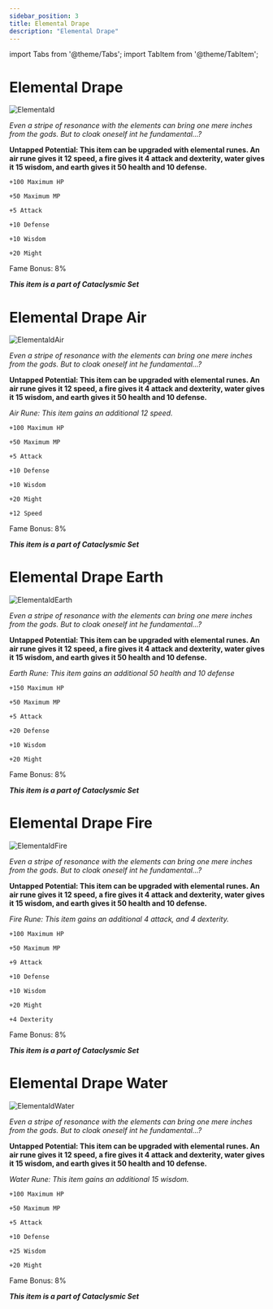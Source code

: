 ```yaml
---
sidebar_position: 3
title: Elemental Drape
description: "Elemental Drape"
---
```


import Tabs from '@theme/Tabs';
import TabItem from '@theme/TabItem';

<Tabs>
  <TabItem value="Elemental Drape" label="Elemental Drape" default>

# Elemental Drape

![Elementald](https://cdn.discordapp.com/attachments/1187552567295758487/1190508901502816346/Elemental_Drape.png?ex=65a20ed0&is=658f99d0&hm=76b03b7074b554343c4e9326600ce3b098f8aba0b5d8c4990752060102b072b9&)

<i>Even a stripe of resonance with the elements can bring one mere inches from the gods. But to cloak oneself int he fundamental...?</i>

**Untapped Potential: This item can be upgraded with elemental runes. An air rune gives it 12 speed, a fire gives it 4 attack and dexterity, water gives it 15 wisdom, and earth gives it 50 health and 10 defense.**

    +100 Maximum HP
    
    +50 Maximum MP
    
    +5 Attack
    
    +10 Defense
    
    +10 Wisdom
    
    +20 Might
    
Fame Bonus: 8%

***This item is a part of Cataclysmic Set***

  </TabItem>
  <TabItem value="Air" label="Air" default>

# Elemental Drape Air

![ElementaldAir](https://cdn.discordapp.com/attachments/1187552567295758487/1188602995752050728/Elemental_Drape_Air.png?ex=659b1fcd&is=6588aacd&hm=091b4d23a45bdee66ba14736768a6e05595ca47398e2d5e5c2fcc7f543a17123&)

<i>Even a stripe of resonance with the elements can bring one mere inches from the gods. But to cloak oneself int he fundamental...?</i>

**Untapped Potential: This item can be upgraded with elemental runes. An air rune gives it 12 speed, a fire gives it 4 attack and dexterity, water gives it 15 wisdom, and earth gives it 50 health and 10 defense.**

<i>Air Rune: This item gains an additional 12 speed.</i>

    +100 Maximum HP
    
    +50 Maximum MP
    
    +5 Attack
    
    +10 Defense
    
    +10 Wisdom
    
    +20 Might    
      
    +12 Speed
    
Fame Bonus: 8%

***This item is a part of Cataclysmic Set***

  </TabItem> 
  <TabItem value="Earth" label="Earth" default>

# Elemental Drape Earth

![ElementaldEarth](https://cdn.discordapp.com/attachments/1187552567295758487/1188603005268926554/Elemental_Drape_Earth.png?ex=659b1fcf&is=6588aacf&hm=a988f51a1c53ece4ca2fcd3609921d61866fba8e660a4c2d12bf297381d7436d&)

<i>Even a stripe of resonance with the elements can bring one mere inches from the gods. But to cloak oneself int he fundamental...?</i>

**Untapped Potential: This item can be upgraded with elemental runes. An air rune gives it 12 speed, a fire gives it 4 attack and dexterity, water gives it 15 wisdom, and earth gives it 50 health and 10 defense.**

<i>Earth Rune: This item gains an additional 50 health and 10 defense</i>

    +150 Maximum HP
    
    +50 Maximum MP
    
    +5 Attack
    
    +20 Defense
    
    +10 Wisdom
    
    +20 Might
    
Fame Bonus: 8%

***This item is a part of Cataclysmic Set***

  </TabItem>
  <TabItem value="Fire" label="Fire" default>

# Elemental Drape Fire

![ElementaldFire](https://cdn.discordapp.com/attachments/1187552567295758487/1188603013196169216/Elemental_Drape_Fire.png?ex=659b1fd1&is=6588aad1&hm=297e39b72b03347161a918d562a06745d4b7b9e5196431f39738b3d294f02971&)

<i>Even a stripe of resonance with the elements can bring one mere inches from the gods. But to cloak oneself int he fundamental...?</i>

**Untapped Potential: This item can be upgraded with elemental runes. An air rune gives it 12 speed, a fire gives it 4 attack and dexterity, water gives it 15 wisdom, and earth gives it 50 health and 10 defense.**

<i>Fire Rune: This item gains an additional 4 attack, and 4 dexterity.</i>

    +100 Maximum HP
    
    +50 Maximum MP
    
    +9 Attack
    
    +10 Defense
    
    +10 Wisdom
    
    +20 Might
    
    +4 Dexterity
    
Fame Bonus: 8%

***This item is a part of Cataclysmic Set***

  </TabItem>
  <TabItem value="Water" label="Water" default>

# Elemental Drape Water

![ElementaldWater](https://cdn.discordapp.com/attachments/1187552567295758487/1188603020527800350/Elemental_Drape_Water.png?ex=659b1fd3&is=6588aad3&hm=4639ccaf2a6978b5b16254e4e6da05fe51fd30438259f6d814d0da743bfb996a&)

<i>Even a stripe of resonance with the elements can bring one mere inches from the gods. But to cloak oneself int he fundamental...?</i>

**Untapped Potential: This item can be upgraded with elemental runes. An air rune gives it 12 speed, a fire gives it 4 attack and dexterity, water gives it 15 wisdom, and earth gives it 50 health and 10 defense.**

<i>Water Rune: This item gains an additional 15 wisdom.</i>

    +100 Maximum HP
    
    +50 Maximum MP
    
    +5 Attack
    
    +10 Defense
    
    +25 Wisdom
    
    +20 Might
    
Fame Bonus: 8%

***This item is a part of Cataclysmic Set***

  </TabItem>
  </Tabs>
